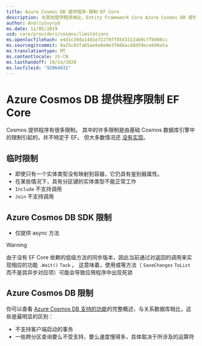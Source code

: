 ```yaml
---
title: Azure Cosmos DB 提供程序-限制-EF Core
description: 与其他提供程序相比，Entity Framework Core Azure Cosmos DB 提供程序的限制
author: AndriySvyryd
ms.date: 11/05/2019
uid: core/providers/cosmos/limitations
ms.openlocfilehash: e4d1c38da14d1e722797f8543313a69c7fb088cc
ms.sourcegitcommit: 0a25c03fa65ae6e0e0e3f66bac48d59eceb96a5a
ms.translationtype: MT
ms.contentlocale: zh-CN
ms.lasthandoff: 10/14/2020
ms.locfileid: "92064032"
---
```

# <a name="ef-core-azure-cosmos-db-provider-limitations"></a>Azure Cosmos DB 提供程序限制 EF Core

Cosmos 提供程序有很多限制。 其中的许多限制是由基础 Cosmos 数据库引擎中的限制引起的，并不特定于 EF。 但大多数情况还 [没有实现](https://github.com/aspnet/EntityFrameworkCore/issues?page=1&q=is%3Aissue+is%3Aopen+Cosmos+in%3Atitle+label%3Atype-enhancement+sort%3Areactions-%2B1-desc)。

## <a name="temporary-limitations"></a>临时限制

- 即使只有一个实体类型没有映射到容器，它仍具有鉴别器属性。
- 在某些情况下，具有分区键的实体类型不能正常工作
- `Include` 不支持调用
- `Join` 不支持调用

## <a name="azure-cosmos-db-sdk-limitations"></a>Azure Cosmos DB SDK 限制

- 仅提供 async 方法

> [!WARNING]
> 由于没有 EF Core 依赖的低级方法的同步版本，因此当前通过对返回的调用来实现相应的功能 `.Wait()` `Task` 。 这意味着，使用或等方法（ `SaveChanges` `ToList` 而不是其异步对应项）可能会导致应用程序中出现死锁

## <a name="azure-cosmos-db-limitations"></a>Azure Cosmos DB 限制

你可以查看 [Azure Cosmos DB 支持的功能](/azure/cosmos-db/modeling-data)的完整概述，与关系数据库相比，这些是最明显的区别：

- 不支持客户端启动的事务
- 一些跨分区查询要么不受支持，要么速度慢得多，具体取决于所涉及的运算符

